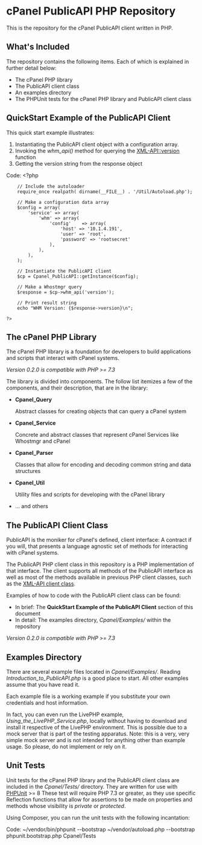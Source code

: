 # cPanel PublicAPI PHP Repository

This is the repository for the cPanel PublicAPI client written in PHP.

## What's Included
The repository contains the following items. Each of which is explained in
 further detail below:

* The cPanel PHP library
* The PublicAPI client class
* An examples directory
* The PHPUnit tests for the cPanel PHP library and PublicAPI client class

## QuickStart Example of the PublicAPI Client

This quick start example illustrates:

1. Instantiating the PublicAPI client object with a configuration array.
1. Invoking the *whm_api()* method for querying the
[XML-API::version][xmlapi_version] function
1. Getting the version string from the response object

Code:
    <?php
    
        // Include the autoloader
        require_once realpath( dirname(__FILE__) . '/Util/Autoload.php');
        
        // Make a configuration data array
        $config = array(
            'service' => array(
                'whm' => array(
                    'config'    => array(
                        'host' => '10.1.4.191',
                        'user' => 'root',
                        'password' => 'rootsecret'
                    ),
                ),
            ),
        );
        
        // Instantiate the PublicAPI client
        $cp = Cpanel_PublicAPI::getInstance($config);
        
        // Make a Whostmgr query
        $response = $cp->whm_api('version');
        
        // Print result string
        echo "WHM Version: {$response->version}\n";
        
    ?>

## The cPanel PHP Library

The cPanel PHP library is a foundation for developers to build applications and
scripts that interact with cPanel systems.
 
_Version 0.2.0 is compatible with PHP >= 7.3_
 
The library is divided into components.  The follow list itemizes a few
of the components, and their description, that are in the library:

* **Cpanel_Query**

    Abstract classes for creating objects that can query a cPanel system

* **Cpanel_Service**

    Concrete and abstract classes that represent cPanel Services like Whostmgr
    and cPanel

* **Cpanel_Parser**

    Classes that allow for encoding and decoding common string and data
    structures

* **Cpanel_Util**

    Utility files and scripts for developing with the cPanel library

* ... and others 

## The PublicAPI Client Class

PublicAPI is the moniker for cPanel's defined, client interface: A contract if
you will, that presents a language agnostic set of methods for interacting with
cPanel systems.

The PublicAPI PHP client class in this repository is a PHP implementation of
that interface.  The client supports all methods of the PublicAPI interface as
well as most of the methods available in previous PHP client classes, such as
the [XML-API client class][XML-API_github].

Examples of how to code with the PublicAPI client class can be found:

* In brief: The **QuickStart Example of the PublicAPI Client** section of this
document
* In detail: The examples directory, _Cpanel/Examples/_ within the repository

_Version 0.2.0 is compatible with PHP >= 7.3_

## Examples Directory

There are several example files located in _Cpanel/Examples/_.  Reading
_Introduction_to_PublicAPI.php_ is a good place to start.  All other examples
assume that you have read it.

Each example file is a working example if you substitute your own credentials
and host information.

In fact, you can even run the LivePHP example, *Using_the_LivePHP_Service.php*,
locally without having to download and install it respective of the LivePHP
environment.  This is possible due to a mock server that is part of the testing
apparatus. Note: this is a very, very simple mock server and is not
intended for anything other than example usage.  So please, do not implement or
rely on it.

## Unit Tests

Unit tests for the cPanel PHP library and the PublicAPI client class are
included in the _Cpanel/Tests/_ directory.  They are written for use with
[PHPUnit][PHPUnit_mainpage] >= 8 These test will require PHP 7.3 or
greater, as they use specific Reflection functions that allow for assertions
to be made on properties and methods whose visibility is _private_ or 
_protected_.  

Using Composer, you can run the unit tests with the following incantation:

Code:
    ~/vendor/bin/phpunit --bootstrap ~/vendor/autoload.php --bootstrap phpunit.bootstrap.php Cpanel/Tests

[XML-API_github]: http://github.com/CpanelInc/xmlapi-php "XML-API client class on GitHub"
[xmlapi_version]: http://docs.cpanel.net/twiki/bin/view/AllDocumentation/AutomationIntegration/DisplaycPanelWHMVersion "XML-API 'version'"
[PHPUnit_mainpage]: http://www.phpunit.de